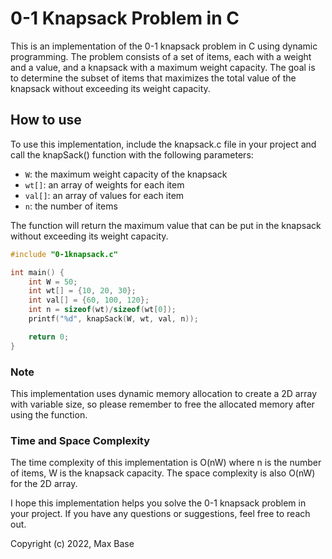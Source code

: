# 0-1 Knapsack Problem in C

This is an implementation of the 0-1 knapsack problem in C using dynamic programming. The problem consists of a set of items, each with a weight and a value, and a knapsack with a maximum weight capacity. The goal is to determine the subset of items that maximizes the total value of the knapsack without exceeding its weight capacity.

## How to use

To use this implementation, include the knapsack.c file in your project and call the knapSack() function with the following parameters:

- `W`: the maximum weight capacity of the knapsack
- `wt[]`: an array of weights for each item
- `val[]`: an array of values for each item
- `n`: the number of items

The function will return the maximum value that can be put in the knapsack without exceeding its weight capacity.

```c
#include "0-1knapsack.c"

int main() {
    int W = 50;
    int wt[] = {10, 20, 30};
    int val[] = {60, 100, 120};
    int n = sizeof(wt)/sizeof(wt[0]);
    printf("%d", knapSack(W, wt, val, n));

    return 0;
}
```

### Note

This implementation uses dynamic memory allocation to create a 2D array with variable size, so please remember to free the allocated memory after using the function.

### Time and Space Complexity

The time complexity of this implementation is O(nW) where n is the number of items, W is the knapsack capacity. The space complexity is also O(nW) for the 2D array.

I hope this implementation helps you solve the 0-1 knapsack problem in your project. If you have any questions or suggestions, feel free to reach out.

Copyright (c) 2022, Max Base
